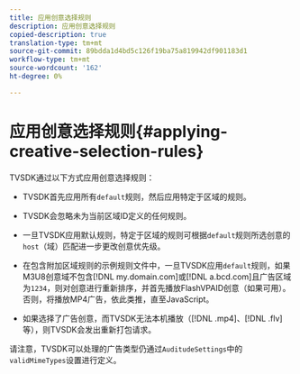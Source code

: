 ```yaml
---
title: 应用创意选择规则
description: 应用创意选择规则
copied-description: true
translation-type: tm+mt
source-git-commit: 89bdda1d4bd5c126f19ba75a819942df901183d1
workflow-type: tm+mt
source-wordcount: '162'
ht-degree: 0%

---
```



# 应用创意选择规则{#applying-creative-selection-rules}

TVSDK通过以下方式应用创意选择规则：

* TVSDK首先应用所有`default`规则，然后应用特定于区域的规则。
* TVSDK会忽略未为当前区域ID定义的任何规则。
* 一旦TVSDK应用默认规则，特定于区域的规则可根据`default`规则所选创意的`host`（域）匹配进一步更改创意优先级。

* 在包含附加区域规则的示例规则文件中，一旦TVSDK应用`default`规则，如果M3U8创意域不包含[!DNL my.domain.com]或[!DNL a.bcd.com]且广告区域为`1234`，则对创意进行重新排序，并首先播放FlashVPAID创意（如果可用）。 否则，将播放MP4广告，依此类推，直至JavaScript。

* 如果选择了广告创意，而TVSDK无法本机播放（[!DNL .mp4]、[!DNL .flv]等），则TVSDK会发出重新打包请求。

请注意，TVSDK可以处理的广告类型仍通过`AuditudeSettings`中的`validMimeTypes`设置进行定义。
